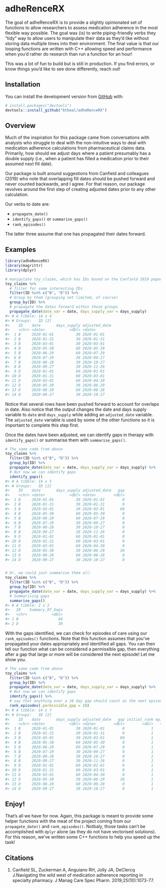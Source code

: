 
<!-- README.md is generated from README.Rmd. Please edit that file -->

# adheRenceRX

<!-- badges: start -->

<!-- badges: end -->

The goal of adheRenceRX is to provide a slightly opinionated set of
functions to allow researchers to assess medication adherence in the
most flexible way possible. The goal was (is) to write piping-friendly
verbs they “tidy” way to allow users to manipulate their data as they’d
like without storing data multiple times into their environment. The
final value is that our looping functions are written with C++ allowing
speed and performance when you’d rather do research than run a function
for an hour\!

This was a lot of fun to build but is still in production. If you find
errors, or know things you’d like to see done differently, reach out\!

## Installation

You can install the development version from
[GitHub](https://github.com/) with:

``` r
# install.packages("devtools")
devtools::install_github("btbeal/adheRenceRX")
```

## Overview

Much of the inspiration for this package came from conversations with
analysts who struggle to deal with the non-intuitive ways to deal with
medication adherence calculations from pharmaceutical claims data.
Primarily, how should we adjust days where a patient presumably has a
double supply (i.e., when a patient has filled a medication prior to
their assumed next fill date).

Our package is built around suggestions from Canfield and colleagues
(2019) who note that overlapping fill dates should be pushed forward and
never counted backwards, and I agree. For that reason, our package
revolves around the first step of creating adjusted dates prior to any
other calculation.

Our verbs to date are:

  - `propagate_date()`
  - `identify_gaps()` or `summarise_gaps()`
  - `rank_episodes()`

The latter three assume that one has propagated their dates forward.

## Examples

``` r
library(adheRenceRX)
library(magrittr)
library(dplyr)

# manipulate toy_claims, which has IDs based on the Canfield 2019 paper 
toy_claims %>% 
  # filter for some interesting IDs
  filter(ID %in% c("B", "D")) %>% 
  # Group by them (grouping not limited, of course)
  group_by(ID) %>% 
  # propagate the dates forward within those groups
  propagate_date(date_var = date, days_supply_var = days_supply)
#> # A tibble: 14 x 4
#> # Groups:   ID [2]
#>    ID    date       days_supply adjusted_date
#>    <chr> <date>           <dbl> <date>       
#>  1 B     2020-01-01          30 2020-01-01   
#>  2 B     2020-01-31          30 2020-01-31   
#>  3 B     2020-03-01          30 2020-03-01   
#>  4 B     2020-05-30          60 2020-05-30   
#>  5 B     2020-06-29          60 2020-07-29   
#>  6 B     2020-07-29          30 2020-09-27   
#>  7 B     2020-08-28          30 2020-10-27   
#>  8 B     2020-09-27          30 2020-11-26   
#>  9 D     2020-01-01          60 2020-01-01   
#> 10 D     2020-01-31          60 2020-03-01   
#> 11 D     2020-03-01          60 2020-04-30   
#> 12 D     2020-05-30          30 2020-06-29   
#> 13 D     2020-08-28          60 2020-08-28   
#> 14 D     2020-09-27          30 2020-10-27
```

Notice that several rows have been pushed forward to account for
overlaps in date. Also notice that the output changes the date and days
supply variable to `date` and `days_supply` while adding an
`adjusted_date` variable. The `adjusted_date` variable is used by some
of the other functions so it is important to complete this step first.

Once the dates have been adjusted, we can identify gaps in therapy with
`identify_gaps()` or summarise them with `summarise_gaps()`.

``` r
# The same code from above
toy_claims %>% 
  filter(ID %in% c("B", "D")) %>% 
  group_by(ID) %>% 
  propagate_date(date_var = date, days_supply_var = days_supply) %>% 
  # But now we can identify gaps
  identify_gaps()
#> # A tibble: 14 x 5
#> # Groups:   ID [2]
#>    ID    date       days_supply adjusted_date   gap
#>    <chr> <date>           <dbl> <date>        <dbl>
#>  1 B     2020-01-01          30 2020-01-01        0
#>  2 B     2020-01-31          30 2020-01-31        0
#>  3 B     2020-03-01          30 2020-03-01       60
#>  4 B     2020-05-30          60 2020-05-30        0
#>  5 B     2020-06-29          60 2020-07-29        0
#>  6 B     2020-07-29          30 2020-09-27        0
#>  7 B     2020-08-28          30 2020-10-27        0
#>  8 B     2020-09-27          30 2020-11-26        0
#>  9 D     2020-01-01          60 2020-01-01        0
#> 10 D     2020-01-31          60 2020-03-01        0
#> 11 D     2020-03-01          60 2020-04-30        0
#> 12 D     2020-05-30          30 2020-06-29       30
#> 13 D     2020-08-28          60 2020-08-28        0
#> 14 D     2020-09-27          30 2020-10-27        0


# Or, we could just summarise them all:
toy_claims %>% 
  filter(ID %in% c("B", "D")) %>% 
  group_by(ID) %>% 
  propagate_date(date_var = date, days_supply_var = days_supply) %>% 
  # Summarising gaps
  summarise_gaps()
#> # A tibble: 2 x 2
#>   ID    Summary_Of_Gaps
#>   <chr>           <dbl>
#> 1 B                  60
#> 2 D                  30
```

With the gaps identified, we can check for episodes of care using our
`rank_episodes()` functions. Note that this function assumes that you’ve
propagated your dates appropriately and identified all gaps. You can
then tell our function what can be considered a permissible gap, then
everything after a gap that large or more will be considered the next
episode\! Let me show you.

``` r
# The same code from above
toy_claims %>% 
  filter(ID %in% c("B", "D")) %>% 
  group_by(ID) %>% 
  propagate_date(date_var = date, days_supply_var = days_supply) %>% 
  # But now we can identify gaps
  identify_gaps() %>% 
  # say that anything over a 10 day gap should count as the next episode
  rank_episodes(.permissible_gap = 10)
#> # A tibble: 14 x 7
#> # Groups:   ID [2]
#>    ID    date       days_supply adjusted_date   gap initial_rank episode
#>    <chr> <date>           <dbl> <date>        <dbl>        <dbl>   <dbl>
#>  1 B     2020-01-01          30 2020-01-01        0            1       1
#>  2 B     2020-01-31          30 2020-01-31        0            1       1
#>  3 B     2020-03-01          30 2020-03-01       60            1       2
#>  4 B     2020-05-30          60 2020-05-30        0            1       2
#>  5 B     2020-06-29          60 2020-07-29        0            1       2
#>  6 B     2020-07-29          30 2020-09-27        0            1       2
#>  7 B     2020-08-28          30 2020-10-27        0            1       2
#>  8 B     2020-09-27          30 2020-11-26        0            1       2
#>  9 D     2020-01-01          60 2020-01-01        0            1       1
#> 10 D     2020-01-31          60 2020-03-01        0            1       1
#> 11 D     2020-03-01          60 2020-04-30        0            1       1
#> 12 D     2020-05-30          30 2020-06-29       30            1       2
#> 13 D     2020-08-28          60 2020-08-28        0            1       2
#> 14 D     2020-09-27          30 2020-10-27        0            1       2
```

## Enjoy\!

That’s all we have for now. Again, this package is meant to provide some
helper functions with the meat of the project coming from our
`propagate_date()` and `rank_episodes()`. Notbaly, those tasks can’t be
accomplished with `dplyr` alone (as they do not have vectorised
solutions). For this reason, we’ve written some C++ functions to help
you speed up the task\!

## Citations

1.  Canfield SL, Zuckerman A, Anguiano RH, Jolly JA, DeClercq
    J.Navigating the wild west of medication adherence reporting in
    specialty pharmacy. J Manag Care Spec Pharm. 2019;25(10):1073-77.

